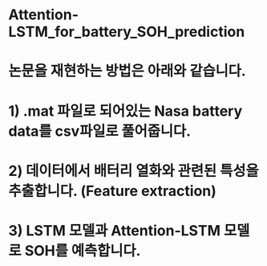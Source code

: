 # Attention-LSTM_for_battery_SOH_prediction

# 논문을 재현하는 방법은 아래와 같습니다.

# 1) .mat 파일로 되어있는 Nasa battery data를 csv파일로 풀어줍니다.

# 2) 데이터에서 배터리 열화와 관련된 특성을 추출합니다. (Feature extraction)

# 3) LSTM 모델과 Attention-LSTM 모델로 SOH를 예측합니다.
